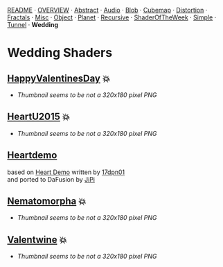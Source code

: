 
  <!--                                                             -->
  <!--           THIS IS AN AUTOMATICALLY GENERATED FILE           -->
  <!--                                                             -->
  <!--                  D O   N O T   E D I T ! ! !                -->
  <!--                                                             -->
  <!--  ALL CHANGES WILL BE OVERWRITTEN WITHOUT ANY FURTHER NOTICE -->
  <!--                                                             -->


[README](../README.md) · [OVERVIEW](../OVERVIEW.md) · [Abstract](../Abstract/README.md) · [Audio](../Audio/README.md) · [Blob](../Blob/README.md) · [Cubemap](../Cubemap/README.md) · [Distortion](../Distortion/README.md) · [Fractals](../Fractals/README.md) · [Misc](../Misc/README.md) · [Object](../Object/README.md) · [Planet](../Planet/README.md) · [Recursive](../Recursive/README.md) · [ShaderOfTheWeek](../ShaderOfTheWeek/README.md) · [Simple](../Simple/README.md) · [Tunnel](../Tunnel/README.md) · **Wedding**

# Wedding Shaders

## **[HappyValentinesDay](HappyValentinesDay.md)** :boom:
- *Thumbnail seems to be not a 320x180 pixel PNG*

## **[HeartU2015](HeartU2015.md)** :boom:
- *Thumbnail seems to be not a 320x180 pixel PNG*

## **[Heartdemo](Heartdemo.md)**
based on [Heart Demo](https://www.shadertoy.com/view/wttXD7) written by [17dpn01](https://www.shadertoy.com/user/17dpn01)<br />and ported to DaFusion by [JiPi](../../Site/Profiles/JiPi.md)

## **[Nematomorpha](Nematomorpha.md)** :boom:
- *Thumbnail seems to be not a 320x180 pixel PNG*

## **[Valentwine](Valentwine.md)** :boom:
- *Thumbnail seems to be not a 320x180 pixel PNG*

